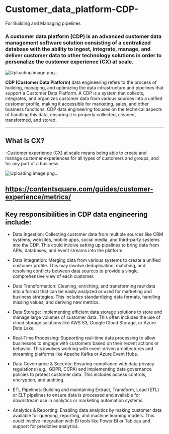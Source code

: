 # Customer_data_platform-CDP-
For Building and Managing pipelines

### A customer data platform (CDP) is an advanced customer data management software solution consisting of a centralized database with the ability to ingest, integrate, manage, and deliver customer data to other technology solutions in order to personalize the customer experience (CX) at scale.

![Uploading image.png…](https://cdp.com/wp-content/uploads/2021/12/cdp-diagram-v2-03-R1_blue-only-1024x987.jpg)

**CDP (Customer Data Platform)** data engineering refers to the process of building, managing, and optimizing the data infrastructure and pipelines that support a Customer Data Platform. A CDP is a system that collects, integrates, and organizes customer data from various sources into a unified customer profile, making it accessible for marketing, sales, and other business functions. CDP data engineering focuses on the technical aspects of handling this data, ensuring it is properly collected, cleaned, transformed, and stored.

---
## What Is CX?

-Customer experience (CX) at scale means being able to create and manage customer experiences for all types of customers and groups, and for any part of a business

![Uploading image.png…](https://www.peoplemetrics.com/hs-fs/hubfs/customer-experience-diagram.png?width=870&name=customer-experience-diagram.png)



https://contentsquare.com/guides/customer-experience/metrics/
------

## Key responsibilities in CDP data engineering include:

- Data Ingestion: Collecting customer data from multiple sources like CRM systems, websites, mobile apps, social media, and third-party systems into the CDP. This could involve setting up pipelines to bring data from APIs, databases, and event streams into the platform.

- Data Integration: Merging data from various systems to create a unified customer profile. This may involve deduplication, matching, and resolving conflicts between data sources to provide a single, comprehensive view of each customer.

- Data Transformation: Cleaning, enriching, and transforming raw data into a format that can be easily analyzed or used for marketing and business strategies. This includes standardizing data formats, handling missing values, and deriving new metrics.

- Data Storage: Implementing efficient data storage solutions to store and manage large volumes of customer data. This often includes the use of cloud storage solutions like AWS S3, Google Cloud Storage, or Azure Data Lake.

- Real-Time Processing: Supporting real-time data processing to allow businesses to engage with customers based on their recent actions or behavior. This involves working with event-driven architectures and streaming platforms like Apache Kafka or Azure Event Hubs.

- Data Governance & Security: Ensuring compliance with data privacy regulations (e.g., GDPR, CCPA) and implementing data governance policies to protect customer data. This includes access controls, encryption, and auditing.

- ETL Pipelines: Building and maintaining Extract, Transform, Load (ETL) or ELT pipelines to ensure data is processed and available for downstream use in analytics or marketing automation systems.

- Analytics & Reporting: Enabling data analytics by making customer data available for querying, reporting, and machine learning models. This could involve integration with BI tools like Power BI or Tableau and support for predictive analytics.

